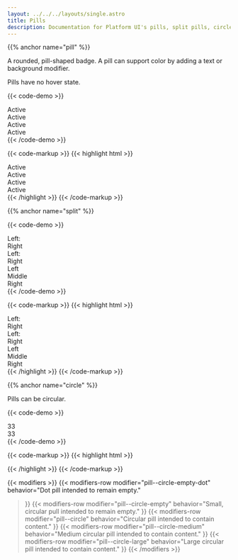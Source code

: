 ```yaml
---
layout: ../../../layouts/single.astro
title: Pills
description: Documentation for Platform UI's pills, split pills, circle pills, and close pills components.
---
```

{{% anchor name="pill" %}}

A rounded, pill-shaped badge. A pill can support color by adding a text or background modifier.

Pills have no hover state.

{{< code-demo >}}
<div class="pill">
  Active
</div>
<div class="pill text--white background--navy">
  Active
</div>
<div class="pill text--white background--skyblue">
  Active
</div>
<div class="pill text--white background--salmon">
  Active
</div>
{{< /code-demo >}}

{{< code-markup >}}
{{< highlight html >}}
<div class="pill">
  Active
</div>
<div class="pill text--white background--navy">
  Active
</div>
<div class="pill text--white background--skyblue">
  Active
</div>
<div class="pill text--white background--salmon">
  Active
</div>
{{< /highlight >}}
{{< /code-markup >}}

{{% anchor name="split" %}}

{{< code-demo >}}
<div class="pill pill--split">
  <div class="pill__label">Left:</div>
  <div class="pill__content">Right</div>
</div>
<div class="pill pill--split text--white background--peach">
  <div class="pill__label text--brown">Left:</div>
  <div class="pill__content">Right</div>
</div>
<div class="pill pill--split text--white background--navy">
  <div class="pill__content background--salmon">Left</div>
  <div class="pill__content background--olive">Middle</div>
  <div class="pill__content background--skyblue">Right</div>
</div>
{{< /code-demo >}}

{{< code-markup >}}
{{< highlight html >}}
<div class="pill pill--split">
  <div class="pill__label">Left:</div>
  <div class="pill__content">Right</div>
</div>
<div class="pill pill--split text--white background--peach">
  <div class="pill__label text--brown">Left:</div>
  <div class="pill__content">Right</div>
</div>
<div class="pill pill--split text--white background--navy">
  <div class="pill__content background--salmon">Left</div>
  <div class="pill__content background--olive">Middle</div>
  <div class="pill__content background--skyblue">Right</div>
</div>
{{< /highlight >}}
{{< /code-markup >}}

{{% anchor name="circle" %}}

Pills can be circular.

{{< code-demo >}}
<div class="pill pill--circle">
  33
</div>
<div class="pill pill--circle text--white background--salmon">
  33
</div>
{{< /code-demo >}}

{{< code-markup >}}
{{< highlight html >}}
<div class="pill pill--circle">
  <!-- Optional content here! -->
</div>
<div class="pill pill--circle text--white background--salmon">
  <!-- Optional content here! -->
</div>
{{< /highlight >}}
{{< /code-markup >}}

{{< modifiers >}}
{{< modifiers-row 
  modifier="pill--circle-empty-dot"
  behavior="Dot pill intended to remain empty." 
>}}
{{< modifiers-row 
  modifier="pill--circle-empty"
  behavior="Small, circular pull intended to remain empty." 
>}}
{{< modifiers-row 
  modifier="pill--circle"
  behavior="Circular pill intended to contain content." 
>}}
{{< modifiers-row 
  modifier="pill--circle-medium"
  behavior="Medium circular pill intended to contain content." 
>}}
{{< modifiers-row 
  modifier="pill--circle-large"
  behavior="Large circular pill intended to contain content." 
>}}
{{< /modifiers >}}